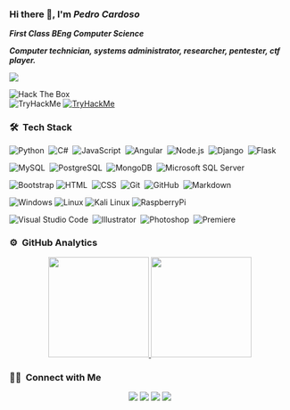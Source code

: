 ### Hi there 👋, I'm **_Pedro Cardoso_** 
**_First Class BEng Computer Science_**

**_Computer technician, systems administrator, researcher, pentester, ctf player._**

![](https://komarev.com/ghpvc/?username=osodracpt)

<img src="http://www.hackthebox.eu/badge/image/39239" alt="Hack The Box">
<br>
<img src="https://tryhackme-badges.s3.amazonaws.com/OsodracPT.png" alt="TryHackMe">
<a href="https://tryhackme.com/p/OsodracPT"><img src="https://tryhackme-badges.s3.amazonaws.com/OsodracPT.png" alt="TryHackMe"></a>
<br>

### 🛠 &nbsp;Tech Stack


![Python](https://img.shields.io/badge/-Python-05122A?style=flat&logo=python)&nbsp;
![C#](https://img.shields.io/badge/-C%23-05122A?style=flat&logo=c-sharp)&nbsp;
![JavaScript](https://img.shields.io/badge/-JavaScript-05122A?style=flat&logo=javascript)&nbsp;
![Angular](https://img.shields.io/badge/-Angular-05122A?style=flat&logo=Angular)&nbsp;
![Node.js](https://img.shields.io/badge/-Node.js-05122A?style=flat&logo=node.js)&nbsp;
![Django](https://img.shields.io/badge/-Django-05122A?style=flat&logo=django&logoColor=092E20)&nbsp;
![Flask](https://img.shields.io/badge/-Flask-05122A?style=flat&logo=flask)&nbsp;

![MySQL](https://img.shields.io/badge/-MySQL-05122A?style=flat&logo=mysql)&nbsp;
![PostgreSQL](https://img.shields.io/badge/-PostgreSQL-05122A?style=flat&logo=postgresql)&nbsp;
![MongoDB](https://img.shields.io/badge/-MongoDB-05122A?style=flat&logo=mongodb)&nbsp;
![Microsoft SQL Server](https://img.shields.io/badge/-Microsoft%20SQL%20Sever-05122A?style=flat&logo=microsoft%20sql%20server)&nbsp;

![Bootstrap](https://img.shields.io/badge/-Bootstrap-05122A?style=flat&logo=bootstrap&logoColor=563D7C)
![HTML](https://img.shields.io/badge/-HTML-05122A?style=flat&logo=HTML5)&nbsp;
![CSS](https://img.shields.io/badge/-CSS-05122A?style=flat&logo=CSS3&logoColor=1572B6)&nbsp;
![Git](https://img.shields.io/badge/-Git-05122A?style=flat&logo=git)&nbsp;
![GitHub](https://img.shields.io/badge/-GitHub-05122A?style=flat&logo=github)&nbsp;
![Markdown](https://img.shields.io/badge/-Markdown-05122A?style=flat&logo=markdown)

![Windows](https://img.shields.io/badge/-Windows-05122A?style=flat&logo=windows)
![Linux](https://img.shields.io/badge/-Linux-05122A?style=flat&logo=linux)
![Kali Linux](https://img.shields.io/badge/-Kali_Linux-05122A?style=flat&logo=kali-linux)
![RaspberryPi](https://img.shields.io/badge/-Raspberry%20Pi-05122A?style=flat&logo=Raspberry%20Pi)


![Visual Studio Code](https://img.shields.io/badge/-Visual%20Studio%20Code-05122A?style=flat&logo=visual-studio-code&logoColor=007ACC)&nbsp;
![Illustrator](https://img.shields.io/badge/-Illustrator-05122A?style=flat&logo=adobe-illustrator)&nbsp;
![Photoshop](https://img.shields.io/badge/-Photoshop-05122A?style=flat&logo=adobe-photoshop)&nbsp;
![Premiere](https://img.shields.io/badge/-Adobe%20Premiere%20Pro-05122A?style=flat&logo=Adobe%20Premiere%20Pro)&nbsp;


### ⚙️ &nbsp;GitHub Analytics

<p align="center">
<a href="https://github.com/osodracpt">
  <img height="180em" src="https://github-readme-stats-eight-theta.vercel.app/api?username=osodracpt&show_icons=true&theme=algolia&include_all_commits=true&count_private=true"/>
  <img height="180em" src="https://github-readme-stats-eight-theta.vercel.app/api/top-langs/?username=osodracpt&layout=compact&langs_count=8&theme=algolia"/>
</a>
</p>

### 🤝🏻 &nbsp;Connect with Me

<p align="center">
<a href="https://pedrocardoso.co.uk/"><img src="https://img.shields.io/badge/-pedrocardoso.co.uk-3423A6?style=flat&logo=Google-Chrome&logoColor=white"/></a>
<a href="https://www.linkedin.com/in/pedroosodrac/"><img src="https://img.shields.io/badge/-Pedro%20Cardoso-0077B5?style=flat&logo=Linkedin&logoColor=white"/></a>
<a href="https://github.com/osodracpt"><img src="https://img.shields.io/badge/-@OsodracPT-1769FF?style=flat&logo=Github&logoColor=white"/></a>
<a href="https://www.youtube.com/user/Osodrac98/"><img src="https://img.shields.io/badge/-Youtube-FF0000?style=flat&logo=youtube&logoColor=white"/></a>
</p>